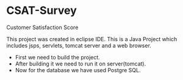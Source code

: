 # CSAT-Survey
Customer Satisfaction Score 

This project was  created in eclipse IDE.
This is a Java Project which includes jsps, servlets, tomcat server and a web browser.

- First we need to build the project.
- After building it we need to run it on server(tomcat).
- Now for the database we have used Postgre SQL.
